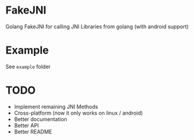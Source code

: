 # FakeJNI
Golang FakeJNI for calling JNI Libraries from golang (with android support)


# Example

See `example` folder

# TODO

* Implement remaining JNI Methods
* Cross-platform (now it only works on linux / android)
* Better documentation
* Better API 
* Better README